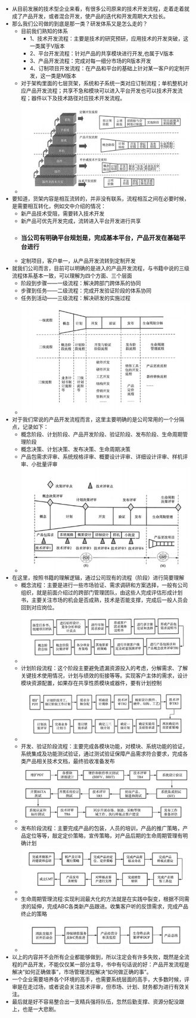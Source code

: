 - 从目前发展的技术型企业来看，有很多公司原来的技术开发流程，走着走着就成了产品开发，或者混合开发，使产品的迭代和开发周期大大拉长。
- 那么我们公司做的到底是那一类？研发体系又是怎么走的？
  - 目前我们熟知的体系
    - 1、技术开发流程：主要是技术的研究预研，应用技术的开发突破，这一类属于V版本
    - 2、平台开发流程：针对产品的共享模块进行开发,也属于V版本
    - 3、产品开发流程：完成对每一细分市场的R版本开发
    - 4、订制项目开发流程：在产品和平台的基础上针对某一客户的定制开发，这一类是M版本
  - 对于架构里面的七层货架，系统和子系统一类对应订制流程；单机整机对应产品开发流程；共享不急和模块可以进入平台开发也可以技术开发流程；器件以下及技术路径对应技术开发流程。
  - ![](image/22.png)
- 要知道，货架内容是相互流转的，并非没有联系，流程相互之间在必要时候，是需要相互转化，例如文中介绍的情况：
  - 新产品技术受阻，需要转入技术开发
  - 新产品可优先开发完成，流转进入平台开发进行共享
  - ### 当公司有明确平台规划是，完成基本平台，产品开发在基础平台进行
  - 定制项目，客户单一，从产品开发流转到定制开发
- 就我们公司而言，目前可以明确的是进入的产品开发流程，与书籍中说的三级流程体系基本一致，可以理解为四个方面、三个层面
  - 阶段到步骤——一级流程：解决跨部门跨体系的协同
  - 步骤到任务——二级流程：完成开发验证阶段的体系协同
  - 任务到活动——三级流程：解决研发的实施过程
  - ![](image/23.png)
- 对于我们常说的产品开发流程而言，这里主要明确的是公司常用的一个分隔点，记录如下：
  - 概念阶段、计划阶段、产品开发阶段、验证阶段、发布阶段、生命周期管理阶段
  - 概念决策、计划决策、发布决策、生命周期决策
  - 产品包需求评审、系统规格评审、概要设计评审、详细设计评审、样机评审、小批量评审
  - ![](image/24.png)
- 在这里，按照书籍的理解逻辑，通过公司现有的流程（阶段）进行简要理解
  - 概念流程：主要是进行一些市场验证、需求调研和方案选择，一般有公司组织，就是前面介绍过的跨部门管理团队，由这些人完成评估形成计划书，主要关注市场的机会是否成熟，技术是否能支撑，完成后一般人员会回到对应岗位。
  - ![](image/26.png)
  - 计划阶段流程：这个阶段主要避免遗漏资源投入的考虑，分解需求、了解关键技术使用情况，计划与绩效的衔接等等。实现客户主体的需求，设计模块资源配置，如果存在共享性质模块或器件，要有计划控制
  - ![](image/27.png)
  - 开发、验证阶段流程：主要完成各模块功能，对模块、系统功能的验证，系统集成及功能测试验证，通过测试验证保障产品需求符合要求，完成各类产品相关技术文档，最终验收准备发布
  - ![](image/28.png)
  - 发布阶段流程：主要完成产品的包装，人员的培训，产品的推广策略，产品定位等等，敲定定价策略，宣传策略，对产品后期的生命周期管理有明确计划
  - ![](image/29.png)
  - 生命周期管理流程:实现利润最大化的方法就是在实践中裂变，根据不同需求的延伸，完成ABC各类新产品跟进。收集客户听的反馈需求，完成产品终止的策略
  - ![](image/30.png)
- 以上的内容并不会所有企业都能够做到，所以注定会有许多失败，既然是全流程的产品开发，不能仅仅某一部分主导，书中有句话说的好：产品开发流程是解决“如何正确做事”，市场管理流程解决“如何做正确的事”。
- 一个企业需要培养各个环境的高手，也需要系统层面的高手，大多数时候，评审是在走过场，或者说会关注技术评审，但市场、计划、财务都为进行有效关注。
- 最后就是好不容易整合出一支精兵强将队伍，忽然后勤支撑、资源分配没跟上，也是一大悲剧。